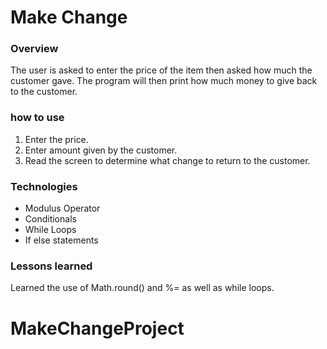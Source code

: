 # Make Change

### Overview

The user is asked to enter the price of the item then asked how much the customer gave. The program will then print how much money to give back to the customer.

### how to use

1) Enter the price.
2) Enter amount given by the customer.
3) Read the screen to determine what change to return to the customer.

### Technologies

* Modulus Operator
* Conditionals
* While Loops
* If else statements

### Lessons learned
Learned the use of Math.round() and %= as well as while loops.
# MakeChangeProject
